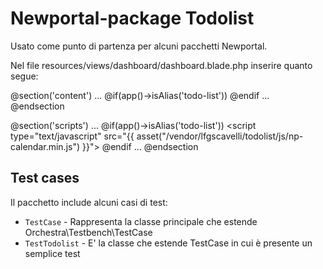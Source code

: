 # Newportal-package Todolist

Usato come punto di partenza per alcuni pacchetti Newportal.

Nel file resources/views/dashboard/dashboard.blade.php inserire quanto segue:

@section('content')
    ...
    @if(app()->isAlias('todo-list'))
        <app-component></app-component>
    @endif
    ...
@endsection

@section('scripts')
    ...
	@if(app()->isAlias('todo-list'))
		<!-- js Calendar -->
		<script type="text/javascript" src="{{ asset("/vendor/lfgscavelli/todolist/js/np-calendar.min.js") }}"></script>
	@endif
	...
@endsection




Test cases
----------

Il pacchetto include alcuni casi di test:

* `TestCase` - Rappresenta la classe principale che estende Orchestra\Testbench\TestCase 
* `TestTodolist` - E' la classe che estende TestCase in cui è presente un semplice test